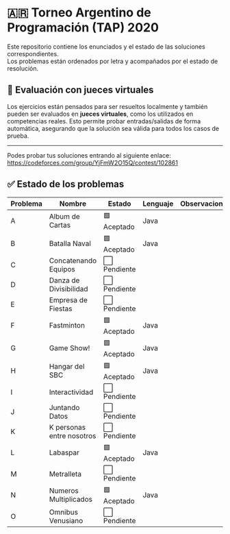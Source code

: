 # 🇦🇷 **Torneo Argentino de Programación (TAP) 2020**

Este repositorio contiene los enunciados y el estado de las soluciones correspondientes.  
Los problemas están ordenados por letra y acompañados por el estado de resolución.
## 🧪 Evaluación con jueces virtuales

Los ejercicios están pensados para ser resueltos localmente y también pueden ser evaluados en **jueces virtuales**, como los utilizados en competencias reales. Esto permite probar entradas/salidas de forma automática, asegurando que la solución sea válida para todos los casos de prueba.

---
Podes probar tus soluciones entrando al siguiente enlace:
https://codeforces.com/group/YjFmW2O15Q/contest/102861
## ✅ Estado de los problemas

| Problema | Nombre                   | Estado       | Lenguaje | Observaciones                  |
|----------|--------------------------|--------------|----------|--------------------------------|
| A        | Album de Cartas          | 🟩 Aceptado | Java     |                                |
| B        | Batalla Naval            | 🟩 Aceptado | Java     |                                |
| C        | Concatenando Equipos     | ⬜ Pendiente|          |                                |
| D        | Danza de Divisibilidad   | ⬜ Pendiente|          |                                |
| E        | Empresa de Fiestas       | ⬜ Pendiente|          |                                |
| F        | Fastminton               | 🟩 Aceptado | Java     |                                |
| G        | Game Show!               | 🟩 Aceptado | Java     |                                |
| H        | Hangar del SBC           | 🟩 Aceptado | Java     |                                |
| I        | Interactividad           | ⬜ Pendiente|          |                                |
| J        | Juntando Datos           | ⬜ Pendiente|          |                                |
| K        | K personas entre nosotros| ⬜ Pendiente|          |                                |
| L        | Labaspar                 | 🟩 Aceptado | Java     |                                |
| M        | Metralleta               | ⬜ Pendiente|          |                                |
| N        | Numeros Multiplicados    | 🟩 Aceptado | Java     |                                |
| O        | Omnibus Venusiano        | ⬜ Pendiente|          |                                |
